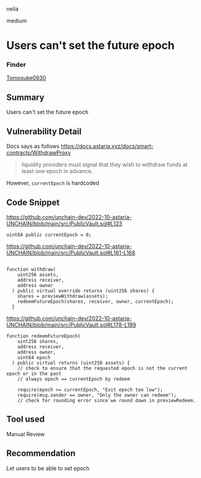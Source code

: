 neila

medium

# Users can't set the future epoch

### Finder 
[Tomosuke0930](https://github.com/Tomosuke0930)

## Summary
Users can't set the future epoch

## Vulnerability Detail
Docs says as follows
https://docs.astaria.xyz/docs/smart-contracts/WithdrawProxy
> liquidity providers must signal that they wish to withdraw funds at least one epoch in advance.

However, `currentEpoch` is hardcoded

## Code Snippet
https://github.com/unchain-dev/2022-10-astaria-UNCHAIN/blob/main/src/PublicVault.sol#L123
```solidity
uint64 public currentEpoch = 0;
```
https://github.com/unchain-dev/2022-10-astaria-UNCHAIN/blob/main/src/PublicVault.sol#L161-L168
```solidity

function withdraw(
    uint256 assets,
    address receiver,
    address owner
  ) public virtual override returns (uint256 shares) {
    shares = previewWithdraw(assets);
    redeemFutureEpoch(shares, receiver, owner, currentEpoch);
  }
```
https://github.com/unchain-dev/2022-10-astaria-UNCHAIN/blob/main/src/PublicVault.sol#L178-L199
```solidity
function redeemFutureEpoch(
    uint256 shares,
    address receiver,
    address owner,
    uint64 epoch
  ) public virtual returns (uint256 assets) {
    // check to ensure that the requested epoch is not the current epoch or in the past
    // always epoch == currentEpoch by redeem

    require(epoch >= currentEpoch, "Exit epoch too low");
    require(msg.sender == owner, "Only the owner can redeem");
    // check for rounding error since we round down in previewRedeem.
```

## Tool used
Manual Review

## Recommendation
Let users to be able to set epoch